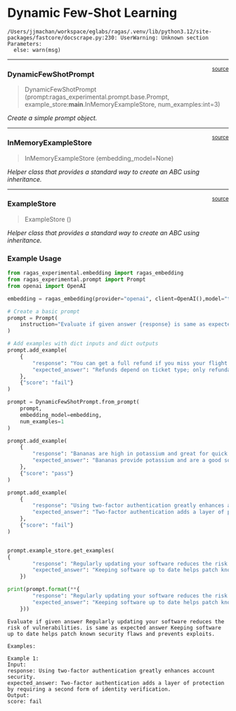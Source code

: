 # Dynamic Few-Shot Learning


<!-- WARNING: THIS FILE WAS AUTOGENERATED! DO NOT EDIT! -->

    /Users/jjmachan/workspace/eglabs/ragas/.venv/lib/python3.12/site-packages/fastcore/docscrape.py:230: UserWarning: Unknown section Parameters:
      else: warn(msg)

------------------------------------------------------------------------

<a
href="https://github.com/explodinggradients/ragas_experimental/blob/main/ragas_experimental/prompt/dynamic_few_shot.py#L120"
target="_blank" style="float:right; font-size:smaller">source</a>

### DynamicFewShotPrompt

>  DynamicFewShotPrompt (prompt:ragas_experimental.prompt.base.Prompt,
>                            example_store:__main__.InMemoryExampleStore,
>                            num_examples:int=3)

*Create a simple prompt object.*

------------------------------------------------------------------------

<a
href="https://github.com/explodinggradients/ragas_experimental/blob/main/ragas_experimental/prompt/dynamic_few_shot.py#L29"
target="_blank" style="float:right; font-size:smaller">source</a>

### InMemoryExampleStore

>  InMemoryExampleStore (embedding_model=None)

*Helper class that provides a standard way to create an ABC using
inheritance.*

------------------------------------------------------------------------

<a
href="https://github.com/explodinggradients/ragas_experimental/blob/main/ragas_experimental/prompt/dynamic_few_shot.py#L15"
target="_blank" style="float:right; font-size:smaller">source</a>

### ExampleStore

>  ExampleStore ()

*Helper class that provides a standard way to create an ABC using
inheritance.*

### Example Usage

``` python
from ragas_experimental.embedding import ragas_embedding
from ragas_experimental.prompt import Prompt
from openai import OpenAI

embedding = ragas_embedding(provider="openai", client=OpenAI(),model="text-embedding-3-small")

# Create a basic prompt
prompt = Prompt(
    instruction="Evaluate if given answer {response} is same as expected answer {expected_answer}"
)

# Add examples with dict inputs and dict outputs
prompt.add_example(
    {
        "response": "You can get a full refund if you miss your flight.",
        "expected_answer": "Refunds depend on ticket type; only refundable tickets qualify for full refunds."
    },
    {"score": "fail"}
)

prompt = DynamicFewShotPrompt.from_prompt(
    prompt,
    embedding_model=embedding,
    num_examples=1
)

prompt.add_example(
    {
        "response": "Bananas are high in potassium and great for quick energy.",
        "expected_answer": "Bananas provide potassium and are a good source of fast-digesting carbohydrates."
    },
    {"score": "pass"}
)

prompt.add_example(
    {
        "response": "Using two-factor authentication greatly enhances account security.",
        "expected_answer": "Two-factor authentication adds a layer of protection by requiring a second form of identity verification."
    },
    {"score": "fail"}
)


prompt.example_store.get_examples(
{
        "response": "Regularly updating your software reduces the risk of vulnerabilities.",
        "expected_answer": "Keeping software up to date helps patch known security flaws and prevents exploits."
    })

print(prompt.format(**{
        "response": "Regularly updating your software reduces the risk of vulnerabilities.",
        "expected_answer": "Keeping software up to date helps patch known security flaws and prevents exploits."
    }))
```

    Evaluate if given answer Regularly updating your software reduces the risk of vulnerabilities. is same as expected answer Keeping software up to date helps patch known security flaws and prevents exploits.

    Examples:

    Example 1:
    Input:
    response: Using two-factor authentication greatly enhances account security.
    expected_answer: Two-factor authentication adds a layer of protection by requiring a second form of identity verification.
    Output:
    score: fail
